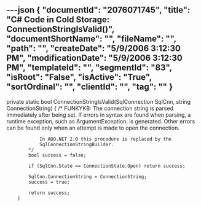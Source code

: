 ---json
{
  "documentId": "2076071745",
  "title": "C# Code in Cold Storage: ConnectionStringIsValid()",
  "documentShortName": "",
  "fileName": "",
  "path": "",
  "createDate": "5/9/2006 3:12:30 PM",
  "modificationDate": "5/9/2006 3:12:30 PM",
  "templateId": "",
  "segmentId": "83",
  "isRoot": "False",
  "isActive": "True",
  "sortOrdinal": "",
  "clientId": "",
  "tag": ""
}
---

private static bool ConnectionStringIsValid(SqlConnection SqlCnn,
            string ConnectionString)
        {
            /*
                FUNKYKB:
                The connection string is parsed immediately after being set.
                If errors in syntax are found when parsing, a runtime exception,
                such as ArgumentException, is generated.
                Other errors can be found only when an attempt is made
                to open the connection.

                In ADO.NET 2.0 this procedure is replaced by the
                SqlConnectionStringBuilder.
            */
            bool success = false;

            if (SqlCnn.State == ConnectionState.Open) return success;

            SqlCnn.ConnectionString = ConnectionString;
            success = true;

            return success;
        }
